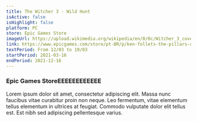 ```yaml
---
title: The Witcher 3 - Wild Hunt
isActive: false
isHighlight: false
platform: PC
store: Epic Games Store
imageUrl: https://upload.wikimedia.org/wikipedia/en/0/0c/Witcher_3_cover_art.jpg
link: https://www.epicgames.com/store/pt-BR/p/ken-follets-the-pillars-of-the-earth
textPeriod: From 12/03 to 19/03
startPeriod: 2021-03-16
endPeriod: 2021-12-16
---
```


### Epic Games StoreEEEEEEEEEEEE
Lorem ipsum dolor sit amet, consectetur adipiscing elit. Massa nunc faucibus vitae curabitur proin non neque. Leo fermentum, vitae elementum tellus elementum in ultrices at feugiat. Commodo vulputate dolor elit tellus est. Est nibh sed adipiscing pellentesque varius.
